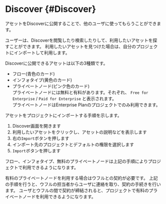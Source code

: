 # Discover {#Discover}

アセットをDiscoverに公開することで、他のユーザに使ってもらうことができます。

ユーザーは、Discoverを閲覧したり検索したりして、利用したいアセットを探すことができます。
利用したいアセットを見つけた場合は、自分のプロジェクトにインポートして利用します。

Discoverに公開できるアセットは以下の3種類です。

* フロー(青色のカード)
* インフォタイプ(黄色のカード)
* プライベートノード(ピンク色のカード)  
  プライベートノードには無料と有料があります。それぞれ、 `Free for Enterprise` / `Paid for Enterprise` と表示されます。  
  プライベートノードはEnterprise Planのプロジェクトでのみ利用できます。

アセットをプロジェクトにインポートする手順を示します。

1. Discover画面を開きます
1. 利用したいアセットをクリックし、アセットの説明などを表示します
1. 右の`Import`ボタンを押します
1. インポート先のプロジェクトとデフォルトの権限を選択します
1. `Import`ボタンを押します

フロー、インフォタイプ、無料のプライベートノードは上記の手順によりプロジェクトで利用できるようになります。

有料のプライベートノードを利用する場合はウフルとの契約が必要です。
上記の手順を行うと、ウフルの担当者からユーザに連絡を取り、契約の手続きを行います。
ユーザとウフルの間で契約が締結されると、プロジェクトで有料のプライベートノードを利用できるようになります。
